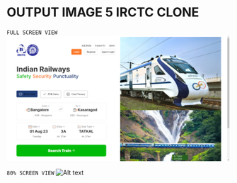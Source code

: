 # OUTPUT IMAGE 5 IRCTC CLONE 

`` FULL SCREEN VIEW ``
![FULL SCREEN VIEW](image.png)

```80% SCREEN VIEW```
![Alt text](image-1.png)